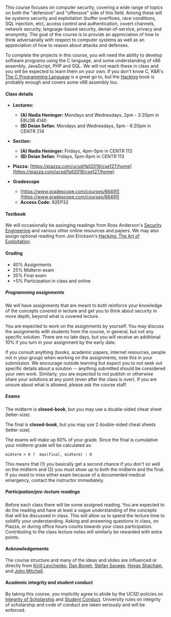This course focuses on computer security, covering a wide range of topics on
both the "defensive" and "offensive" side of this field. Among these will be
systems security and exploitation (buffer overflows, race conditions, SQL
injection, etc), access control and authentication, covert channels, network
security, language-based security, denial-of-service, privacy and anonymity.
The goal of the course is to provide an appreciation of how to think
adversarially with respect to computer systems as well as an appreciation of
how to reason about attacks and defenses. 

To complete the projects in this course, you will need the ability to develop
software programs using the C language, and some understanding of x86 assembly,
JavaScript, PHP and SQL. We will not reach these in class and you will be
expected to learn them on your own. If you don't know C, K&R's [The C
Programming Language](https://en.wikipedia.org/wiki/The_C_Programming_Language)
is a great go to, but the [Hacking](https://nostarch.com/hacking2.htm) book is
probably enough and covers some x86 assembly too.

#### Class details

* **Lectures:**
    - **(A) Nadia Heninger:** Mondays and Wednesdays, 2pm - 3:20pm in EBU3B 4140
    - **(B) Deian Sefan:** Mondays and Wednesdays, 5pm - 6:20pm in CENTR 214

* **Section:**
    - **(A) Nadia Heninger:** Fridays, 4pm-5pm in CENTR 113
    - **(B) Deian Sefan:** Fridays, 5pm-6pm in CENTR 113

* **Piazza:** [https://piazza.com/ucsd/fall2019/cse127/home](https://piazza.com/ucsd/fall2019/cse127/home)

* **Gradescope**
    - [https://www.gradescope.com/courses/66491](https://www.gradescope.com/courses/66491)
    - **Access Code:** 92EP32


#### Textbook

We will occasionally be assinging readings from Ross Anderson's [Security
Engineering](https://www.cl.cam.ac.uk/~rja14/book.html) and various other
online resources and papers.  We may also assign optional reading from Jon
Erickson's [Hacking: The Art of
Exploitation](https://nostarch.com/hacking2.htm).

#### Grading

- 40% Assignments
- 25% Midterm exam
- 35% Final exam
- +5% Participation in class and online

##### Programming assignments

We will have assignments that are meant to both reinforce your
knowledge of the concepts covered in lecture and get you to think about
security in more depth, beyond what is covered lecture.

You are expected to work on the assignments by yourself. You may discuss
the assignments with students from the course, in general, but not any specific
solution. There are no late days, but you will receive an additional 10% if you
turn in your assignment by the early date.

If you consult anything (books, academic papers, internet resources, people not
in your group) when working on the assignments, note this in your submission.
We encourage outside learning but expect you to not seek out specific details
about a solution -- anything submitted should be considered your own work.
Similarly, you are expected to not publish or otherwise share your solutions at
any point (even after the class is over).  If you are unsure about what is
allowed, please ask the course staff.

##### Exams

The midterm is
**closed-book**, but you may use a double-sided cheat sheet (letter-size).

The final is
**closed-book**, but you may use 2 double-sided cheat sheets (letter-size).

The exams will make up 60% of your grade. Since the final is cumulative your
midterm grade will be calculated as:

```
midterm > 0 ?  max(final, midterm) : 0
```

This means that (1) you basically get a second chance if you don't so well on
the midterm and (2) you must show up to both the midterm and the final.  If you
need to miss either exam because of a documented medical emergency, contact the
instructor immediately.

##### Participation/pre-lecture readings

Before each class there will be some assigned reading. You are expected to do
the reading and have at least a vague understanding of the concepts that will
be discussed in class. This will allow us to spend the lecture time to solidify
your understanding.  Asking and answering questions in class, on Piazza, or
during office hours counts towards your class participation. Contributing to
the class lecture notes will similarly be rewarded with extra points.

#### Acknowledgements

The course structure and many of the ideas and slides are influenced or directly from [Kirill Levchenko](https://klevchen.ece.illinois.edu/), [Dan Boneh](http://crypto.stanford.edu/~dabo/), [Stefan Savage](https://cseweb.ucsd.edu/~savage/), [Hovav Shacham](https://www.cs.utexas.edu/directory/hovav-shacham), and [John Mitchell](https://theory.stanford.edu/people/jcm/).

#### Academic integrity and student conduct

By taking this course, you implicitly agree to abide by the UCSD policies on <a
href="https://senate.ucsd.edu/Operating-Procedures/Senate-Manual/appendices/2">Integrity
of Scholarship</a> and <a
href="https://students.ucsd.edu/sponsor/student-conduct/">Student Conduct</a>.
University rules on integrity of scholarship and code of conduct are taken
seriously and will be enforced.
